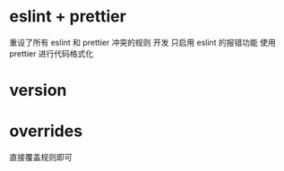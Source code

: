 # eslint + prettier
  重设了所有 eslint 和 prettier 冲突的规则
  开发 只启用 eslint 的报错功能 使用 prettier 进行代码格式化

# version
# overrides
直接覆盖规则即可